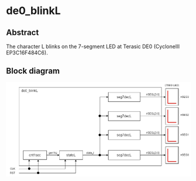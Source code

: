 # de0_blinkL
## Abstract
The character L blinks on the 7-segment LED at Terasic DE0 (CycloneⅢ EP3C16F484C6).

## Block diagram
![de0_blinkL](doc/de0_blinkL.jpg)